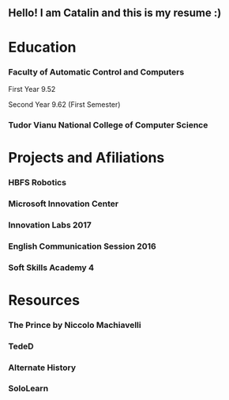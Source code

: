 ## Hello! I am Catalin and this is my resume :)

# Education

### Faculty of Automatic Control and Computers

First Year 9.52

Second Year 9.62 (First Semester)

### Tudor Vianu National College of Computer Science

# Projects and Afiliations

### HBFS Robotics

### Microsoft Innovation Center

### Innovation Labs 2017

### English Communication Session 2016

### Soft Skills Academy 4

# Resources

### The Prince by Niccolo Machiavelli
 
### TedeD

### Alternate History

### SoloLearn
